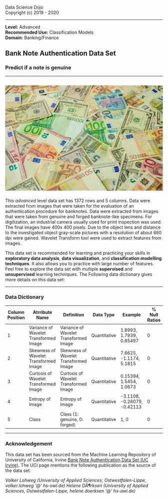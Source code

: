 Data Science Dojo <br/>
Copyright (c) 2019 - 2020

---

**Level:** Advanced <br/>
**Recommended Use:** Classification Models<br/>
**Domain:** Banking/Finance<br/> 

## Bank Note Authentication Data Set 

### Predict if a note is genuine

---
![](983.jpg)
---

This *advanced* level data set has 1372 rows and 5 columns.
Data were extracted from images that were taken for the evaluation of an authentication procedure for banknotes.
Data were extracted from images that were taken from genuine and forged banknote-like specimens. For digitization, an industrial camera usually used for print inspection was used. 
The final images have 400x 400 pixels. Due to the object lens and distance to the investigated object gray-scale pictures with a resolution of about 660 dpi were gained. Wavelet Transform tool were used to extract features from images.

This data set is recommended for learning and practicing your skills in **exploratory data analysis**, **data visualization**, and **classification modelling techniques**. 
It also allows you to practice with large number of features. Feel free to explore the data set with multiple **supervised** and **unsupervised** learning techniques. The Following data dictionary gives more details on this data set:

---

### Data Dictionary 

| Column   Position 	| Atrribute Name                          	| Definition                              	| Data Type    	| Example                     	| % Null Ratios 	|
|-------------------	|-----------------------------------------	|-----------------------------------------	|--------------	|-----------------------------	|---------------	|
| 1                 	| Variance of Wavelet Transformed   Image 	| Variance of Wavelet Transformed   Image 	| Quantitative 	| 1.8993, 1.7939, 0.65497     	| 0             	|
| 2                 	| Skewness of Wavelet Transformed   Image 	| Skewness of Wavelet Transformed   Image 	| Quantitative 	| 7.6625, -1.1174, 5.1815     	| 0             	|
| 3                 	| Curtosis of Wavelet Transformed   Image 	| Curtosis of Wavelet Transformed   Image 	| Quantitative 	| 0.15394, 1.5454, 1.0673     	| 0             	|
| 4                 	| Entropy of Image                        	| Entropy of Image                        	| Quantitative 	| -3.1108, -0.26079, -0.42113 	| 0             	|
| 5                 	| Class                                   	| Class (1: genuine, 0: forged)           	| Quantitative 	| 1, 0                        	| 0             	|

---

### Acknowledgement

This data set has been sourced from the Machine Learning Repository of University of California, Irvine [Bank Note Authentication Data Set (UC Irvine)](https://archive.ics.uci.edu/ml/datasets/banknote+authentication). 
The UCI page mentions the following publication as the source of the data set:

*Volker Lohweg (University of Applied Sciences, Ostwestfalen-Lippe, volker.lohweg '@' hs-owl.de)* 
*Helene DÃ¶rksen (University of Applied Sciences, Ostwestfalen-Lippe, helene.doerksen '@' hs-owl.de)*

